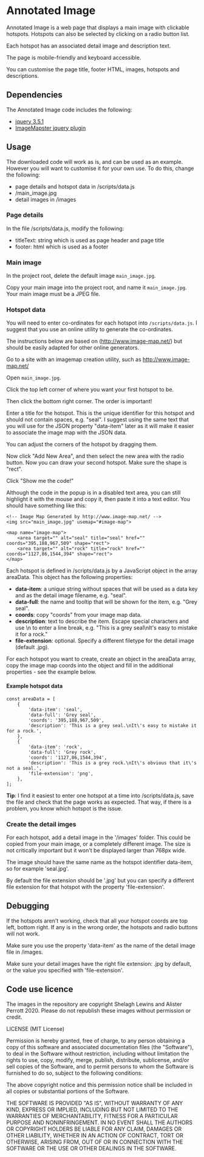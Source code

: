 # Annotated Image
Annotated Image is a web page that displays a main image with clickable hotspots. Hotspots can also be selected by clicking on a radio button list.

Each hotspot has an associated detail image and description text.

The page is mobile-friendly and keyboard accessible.

You can customise the page title, footer HTML, images, hotspots and descriptions.

## Dependencies
The Annotated Image code includes the following:

- [jquery 3.5.1](https://code.jquery.com/jquery-3.5.1.min.js)
- [ImageMapster jquery plugin](https://github.com/jamietre/imagemapster)

## Usage
The downloaded code will work as is, and can be used as an example. However you will want to customise it for your own use. To do this, change the following:

- page details and hotspot data in /scripts/data.js
- /main_image.jpg
- detail images in /images

### Page details
In the file /scripts/data.js, modify the following:

- titleText: string which is used as page header and page title
- footer: html which is used as a footer

### Main image
In the project root, delete the default image ```main_image.jpg```.

Copy your main image into the project root, and name it ```main_image.jpg```. Your main image must be a JPEG file.

### Hotspot data
You will need to enter co-ordinates for each hotspot into ```/scripts/data.js```. I suggest that you use an online utility to generate the co-ordinates.

The instructions below are based on (http://www.image-map.net/) but should be easily adapted for other online generators.

Go to a site with an imagemap creation utility, such as http://www.image-map.net/

Open ```main_image.jpg```.

Click the top left corner of where you want your first hotspot to be.

Then click the bottom right corner. The order is important!

Enter a title for the hotspot. This is the unique identifier for this hotspot and should not contain spaces, e.g. "seal". I suggest using the same text that you will use for the JSON property "data-item" later as it will make it easier to associate the image map with the JSON data.

You can adjust the corners of the hotspot by dragging them.

Now click "Add New Area", and then select the new area with the radio button. Now you can draw your second hotspot. Make sure the shape is "rect".

Click "Show me the code!"

Although the code in the popup is in a disabled text area, you can still highlight it with the mouse and copy it, then paste it into a text editor. You should have something like this:

```
<!-- Image Map Generated by http://www.image-map.net/ -->
<img src="main_image.jpg" usemap="#image-map">

<map name="image-map">
    <area target="" alt="seal" title="seal" href="" coords="395,188,967,509" shape="rect">
    <area target="" alt="rock" title="rock" href="" coords="1127,86,1544,394" shape="rect">
</map>
```

Each hotspot is defined in /scripts/data.js by a JavaScript object in the array areaData. This object has the following properties:

- **data-item**: a unique string without spaces that will be used as a data key and as the detail image filename, e.g. "seal".
- **data-full**: the name and tooltip that will be shown for the item, e.g. "Grey seal".
- **coords**: copy "coords" from your image map data.
- **description**: text to describe the item. Escape special characters and use \n to enter a line break, e.g. "This is a grey seal\nIt\'s easy to mistake it for a rock."
- **file-extension**: optional. Specify a different filetype for the detail image (default .jpg).

For each hotspot you want to create, create an object in the areaData array, copy the image map coords into the object and fill in the additional properties - see the example below.

#### Example hotspot data
```
const areaData = [
	{
		'data-item': 'seal',
		'data-full': 'Grey seal',
		'coords': '395,188,967,509',
		'description': 'This is a grey seal.\nIt\'s easy to mistake it for a rock.',
	},
	{
		'data-item': 'rock',
		'data-full': 'Grey rock',
		'coords': '1127,86,1544,394',
		'description': 'This is a grey rock.\nIt\'s obvious that it\'s not a seal.',
		'file-extension': 'png',
	},
];
```

**Tip**: I find it easiest to enter one hotspot at a time into /scripts/data.js, save the file and check that the page works as expected. That way, if there is a problem, you know which hotspot is the issue.

### Create the detail imges
For each hotspot, add a detail image in the '/images' folder. This could be copied from your main image, or a completely different image. The size is not critically important but it won't be displayed larger than 768px wide.

The image should have the same name as the hotspot identifier data-item, so for example 'seal.jpg'.

By default the file extension should be '.jpg' but you can specify a different file extension for that hotspot with the property 'file-extension'.

## Debugging
If the hotspots aren't working, check that all your hotspot coords are top left, bottom right. If any is in the wrong order, the hotspots and radio buttons will not work.

Make sure you use the property 'data-item' as the name of the detail image file in /images.

Make sure your detail images have the right file extension: .jpg by default, or the value you specified with 'file-extension'.

## Code use licence
The images in the repository are copyright Shelagh Lewins and Alister Perrott 2020. Please do not republish these images without permission or credit.

LICENSE (MIT License)

Permission is hereby granted, free of charge, to any person obtaining a copy of this software and associated documentation files (the "Software"), to deal in the Software without restriction, including without limitation the rights to use, copy, modify, merge, publish, distribute, sublicense, and/or sell copies of the Software, and to permit persons to whom the Software is furnished to do so, subject to the following conditions:

The above copyright notice and this permission notice shall be included in all copies or substantial portions of the Software.

THE SOFTWARE IS PROVIDED "AS IS", WITHOUT WARRANTY OF ANY KIND, EXPRESS OR IMPLIED, INCLUDING BUT NOT LIMITED TO THE WARRANTIES OF MERCHANTABILITY, FITNESS FOR A PARTICULAR PURPOSE AND NONINFRINGEMENT. IN NO EVENT SHALL THE AUTHORS OR COPYRIGHT HOLDERS BE LIABLE FOR ANY CLAIM, DAMAGES OR OTHER LIABILITY, WHETHER IN AN ACTION OF CONTRACT, TORT OR OTHERWISE, ARISING FROM, OUT OF OR IN CONNECTION WITH THE SOFTWARE OR THE USE OR OTHER DEALINGS IN THE SOFTWARE.
